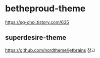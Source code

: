 # betheproud-theme

https://sg-choi.tistory.com/635

## superdesire-theme

https://github.com/nordtheme/jetbrains 참고